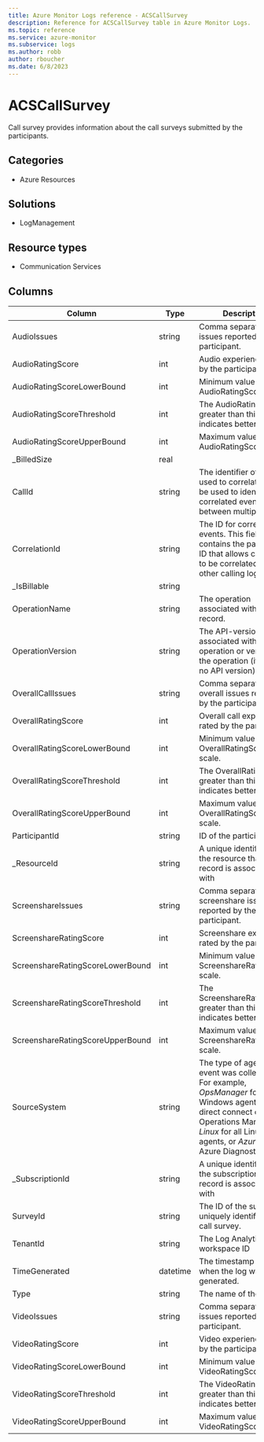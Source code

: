 ```yaml
---
title: Azure Monitor Logs reference - ACSCallSurvey
description: Reference for ACSCallSurvey table in Azure Monitor Logs.
ms.topic: reference
ms.service: azure-monitor
ms.subservice: logs
ms.author: robb
author: rboucher
ms.date: 6/8/2023
---
```


# ACSCallSurvey

 Call survey provides information about the call surveys submitted by the participants.

## Categories

- Azure Resources
## Solutions

- LogManagement
## Resource types

- Communication Services




## Columns

| Column | Type | Description |
| --- | --- | --- |
| AudioIssues | string | Comma separated audio issues reported by the participant. |
| AudioRatingScore | int | Audio experience rated by the participant. |
| AudioRatingScoreLowerBound | int | Minimum value of the AudioRatingScore scale. |
| AudioRatingScoreThreshold | int | The AudioRatingScore greater than this value indicates better quality. |
| AudioRatingScoreUpperBound | int | Maximum value of the AudioRatingScore scale. |
| _BilledSize | real |  |
| CallId | string | The identifier of the call used to correlate. Can be used to identify correlated events between multiple tables. |
| CorrelationId | string | The ID for correlated events. This field contains the participant ID that allows call survey to be correlated with other calling logs. |
| _IsBillable | string |  |
| OperationName | string | The operation associated with log record. |
| OperationVersion | string | The API-version associated with the operation or version of the operation (if there is no API version). |
| OverallCallIssues | string | Comma separated overall issues reported by the participant. |
| OverallRatingScore | int | Overall call experience rated by the participant. |
| OverallRatingScoreLowerBound | int | Minimum value of the OverallRatingScore scale. |
| OverallRatingScoreThreshold | int | The OverallRatingScore greater than this value indicates better quality. |
| OverallRatingScoreUpperBound | int | Maximum value of the OverallRatingScore scale. |
| ParticipantId | string | ID of the participant. |
| _ResourceId | string | A unique identifier for the resource that the record is associated with |
| ScreenshareIssues | string | Comma separated screenshare issues reported by the participant. |
| ScreenshareRatingScore | int | Screenshare experience rated by the participant. |
| ScreenshareRatingScoreLowerBound | int | Minimum value of the ScreenshareRatingScore scale. |
| ScreenshareRatingScoreThreshold | int | The ScreenshareRatingScore greater than this value indicates better quality. |
| ScreenshareRatingScoreUpperBound | int | Maximum value of the ScreenshareRatingScore scale. |
| SourceSystem | string | The type of agent the event was collected by. For example, *OpsManager* for Windows agent, either direct connect or Operations Manager, *Linux* for all Linux agents, or *Azure* for Azure Diagnostics |
| _SubscriptionId | string | A unique identifier for the subscription that the record is associated with |
| SurveyId | string | The ID of the survey uniquely identifies the call survey. |
| TenantId | string | The Log Analytics workspace ID |
| TimeGenerated | datetime | The timestamp (UTC) of when the log was generated. |
| Type | string | The name of the table |
| VideoIssues | string | Comma separated video issues reported by the participant. |
| VideoRatingScore | int | Video experience rated by the participant. |
| VideoRatingScoreLowerBound | int | Minimum value of the VideoRatingScore scale. |
| VideoRatingScoreThreshold | int | The VideoRatingScore greater than this value indicates better quality. |
| VideoRatingScoreUpperBound | int | Maximum value of the VideoRatingScore scale. |
